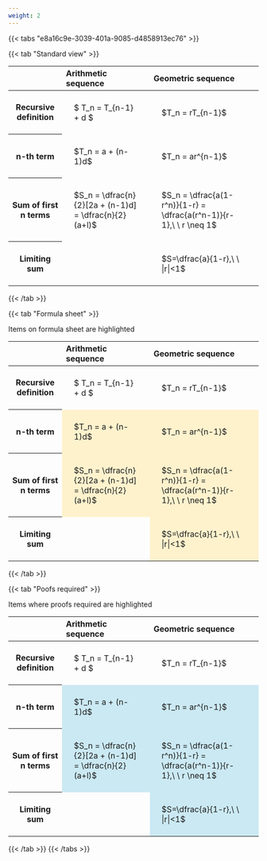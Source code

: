 ```yaml
---
weight: 2
---
```


{{< tabs "e8a16c9e-3039-401a-9085-d4858913ec76" >}}

{{< tab "Standard view" >}}

<style type="text/css">
#T_995e8 th.col_heading {
  text-align: left;
  font-size: 1em;
}
#T_995e8 td {
  text-align: left;
  font-size: 1em;
  padding: 1.5em;
}
</style>
<table id="T_995e8">
  <thead>
    <tr>
      <th class="blank level0" >&nbsp;</th>
      <th id="T_995e8_level0_col0" class="col_heading level0 col0" >Arithmetic sequence</th>
      <th id="T_995e8_level0_col1" class="col_heading level0 col1" >Geometric sequence</th>
    </tr>
  </thead>
  <tbody>
    <tr>
      <th id="T_995e8_level0_row0" class="row_heading level0 row0" >Recursive definition</th>
      <td id="T_995e8_row0_col0" class="data row0 col0" >$ T_n = T_{n-1} + d $</td>
      <td id="T_995e8_row0_col1" class="data row0 col1" >$T_n = rT_{n-1}$</td>
    </tr>
    <tr>
      <th id="T_995e8_level0_row1" class="row_heading level0 row1" >n-th term</th>
      <td id="T_995e8_row1_col0" class="data row1 col0" >$T_n = a + (n-1)d$</td>
      <td id="T_995e8_row1_col1" class="data row1 col1" >$T_n = ar^{n-1}$</td>
    </tr>
    <tr>
      <th id="T_995e8_level0_row2" class="row_heading level0 row2" >Sum of first n terms</th>
      <td id="T_995e8_row2_col0" class="data row2 col0" >$S_n = \dfrac{n}{2}[2a + (n-1)d] = \dfrac{n}{2}(a+l)$</td>
      <td id="T_995e8_row2_col1" class="data row2 col1" >$S_n = \dfrac{a(1-r^n)}{1-r} = \dfrac{a(r^n-1)}{r-1},\ \  r \neq 1$</td>
    </tr>
    <tr>
      <th id="T_995e8_level0_row3" class="row_heading level0 row3" >Limiting sum</th>
      <td id="T_995e8_row3_col0" class="data row3 col0" ></td>
      <td id="T_995e8_row3_col1" class="data row3 col1" >$S=\dfrac{a}{1-r},\ \ |r|<1$</td>
    </tr>
  </tbody>
</table>
{{< /tab >}}

{{< tab "Formula sheet" >}}

Items on formula sheet are highlighted 
<br>
<style type="text/css">
#T_601e7 th.col_heading {
  text-align: left;
  font-size: 1em;
}
#T_601e7 td {
  text-align: left;
  font-size: 1em;
  padding: 1.5em;
}
#T_601e7_row0_col0, #T_601e7_row0_col1, #T_601e7_row3_col0 {
  background-color: rgba(0,0,0,0);
}
#T_601e7_row1_col0, #T_601e7_row1_col1, #T_601e7_row2_col0, #T_601e7_row2_col1, #T_601e7_row3_col1 {
  background-color: rgba(255,194,10, 0.2);
}
</style>
<table id="T_601e7">
  <thead>
    <tr>
      <th class="blank level0" >&nbsp;</th>
      <th id="T_601e7_level0_col0" class="col_heading level0 col0" >Arithmetic sequence</th>
      <th id="T_601e7_level0_col1" class="col_heading level0 col1" >Geometric sequence</th>
    </tr>
  </thead>
  <tbody>
    <tr>
      <th id="T_601e7_level0_row0" class="row_heading level0 row0" >Recursive definition</th>
      <td id="T_601e7_row0_col0" class="data row0 col0" >$ T_n = T_{n-1} + d $</td>
      <td id="T_601e7_row0_col1" class="data row0 col1" >$T_n = rT_{n-1}$</td>
    </tr>
    <tr>
      <th id="T_601e7_level0_row1" class="row_heading level0 row1" >n-th term</th>
      <td id="T_601e7_row1_col0" class="data row1 col0" >$T_n = a + (n-1)d$</td>
      <td id="T_601e7_row1_col1" class="data row1 col1" >$T_n = ar^{n-1}$</td>
    </tr>
    <tr>
      <th id="T_601e7_level0_row2" class="row_heading level0 row2" >Sum of first n terms</th>
      <td id="T_601e7_row2_col0" class="data row2 col0" >$S_n = \dfrac{n}{2}[2a + (n-1)d] = \dfrac{n}{2}(a+l)$</td>
      <td id="T_601e7_row2_col1" class="data row2 col1" >$S_n = \dfrac{a(1-r^n)}{1-r} = \dfrac{a(r^n-1)}{r-1},\ \  r \neq 1$</td>
    </tr>
    <tr>
      <th id="T_601e7_level0_row3" class="row_heading level0 row3" >Limiting sum</th>
      <td id="T_601e7_row3_col0" class="data row3 col0" ></td>
      <td id="T_601e7_row3_col1" class="data row3 col1" >$S=\dfrac{a}{1-r},\ \ |r|<1$</td>
    </tr>
  </tbody>
</table>
{{< /tab >}}

{{< tab "Poofs required" >}}

Items where proofs required are highlighted 
<br>
<style type="text/css">
#T_c1c77 th.col_heading {
  text-align: left;
  font-size: 1em;
}
#T_c1c77 td {
  text-align: left;
  font-size: 1em;
  padding: 1.5em;
}
#T_c1c77_row0_col0, #T_c1c77_row0_col1, #T_c1c77_row3_col0 {
  background-color: rgba(0,0,0,0);
}
#T_c1c77_row1_col0, #T_c1c77_row1_col1, #T_c1c77_row2_col0, #T_c1c77_row2_col1, #T_c1c77_row3_col1 {
  background-color: rgba(0,150,200, 0.2);
}
</style>
<table id="T_c1c77">
  <thead>
    <tr>
      <th class="blank level0" >&nbsp;</th>
      <th id="T_c1c77_level0_col0" class="col_heading level0 col0" >Arithmetic sequence</th>
      <th id="T_c1c77_level0_col1" class="col_heading level0 col1" >Geometric sequence</th>
    </tr>
  </thead>
  <tbody>
    <tr>
      <th id="T_c1c77_level0_row0" class="row_heading level0 row0" >Recursive definition</th>
      <td id="T_c1c77_row0_col0" class="data row0 col0" >$ T_n = T_{n-1} + d $</td>
      <td id="T_c1c77_row0_col1" class="data row0 col1" >$T_n = rT_{n-1}$</td>
    </tr>
    <tr>
      <th id="T_c1c77_level0_row1" class="row_heading level0 row1" >n-th term</th>
      <td id="T_c1c77_row1_col0" class="data row1 col0" >$T_n = a + (n-1)d$</td>
      <td id="T_c1c77_row1_col1" class="data row1 col1" >$T_n = ar^{n-1}$</td>
    </tr>
    <tr>
      <th id="T_c1c77_level0_row2" class="row_heading level0 row2" >Sum of first n terms</th>
      <td id="T_c1c77_row2_col0" class="data row2 col0" >$S_n = \dfrac{n}{2}[2a + (n-1)d] = \dfrac{n}{2}(a+l)$</td>
      <td id="T_c1c77_row2_col1" class="data row2 col1" >$S_n = \dfrac{a(1-r^n)}{1-r} = \dfrac{a(r^n-1)}{r-1},\ \  r \neq 1$</td>
    </tr>
    <tr>
      <th id="T_c1c77_level0_row3" class="row_heading level0 row3" >Limiting sum</th>
      <td id="T_c1c77_row3_col0" class="data row3 col0" ></td>
      <td id="T_c1c77_row3_col1" class="data row3 col1" >$S=\dfrac{a}{1-r},\ \ |r|<1$</td>
    </tr>
  </tbody>
</table>
{{< /tab >}}
{{< /tabs >}}